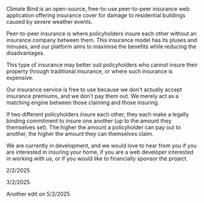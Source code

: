 Climate Bind is an open-source, free-to-use peer-to-peer insurance web application offering insurance cover for damage to residential buildings caused by severe weather events.

Peer-to-peer insurance is where policyholders insure each other without an insurance company between them. This insurance model has its pluses and minuses, and our platform aims to maximise the benefits while reducing the disadvantages.

This type of insurance may better suit policyholders who cannot insure their property through traditional insurance, or where such insurance is expensive.

Our insurance service is free to use because we don't actually accept insurance premiums, and we don't pay them out. We merely act as a matching engine between those claiming and those insuring.

If two different policyholders insure each other, they each make a legally binding commitment to insure one another (up to the amount they themselves set). The higher the amount a policyholder can pay out to another, the higher the amount they can themselves claim.

We are currently in development, and we would love to hear from you if you are interested in insuring your home, if you are a web developer interested in working with us, or if you would like to financially sponsor the project.

2/2/2025

3/2/2025

Another edit on 5/2/2025